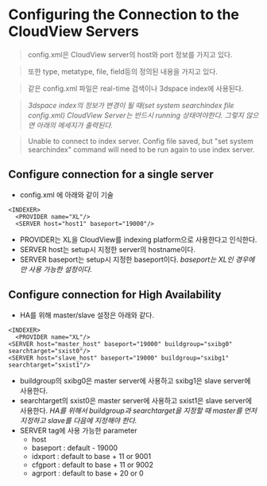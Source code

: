 # Configuring the Connection to the CloudView Servers
> config.xml은 CloudView server의 host와 port 정보를 가지고 있다.

> 또한 type, metatype, file, field등의 정의된 내용을 가지고 있다.

> 같은 config.xml 파일은 real-time 검색이나 3dspace index에 사용된다.

> *3dspace index의 정보가 변경이 될 때(set system searchindex file config.xml) CloudView Server는 반드시 running 상태여야한다. 그렇지 않으면 아래의 메세지가 출력된다.*

> Unable to connect to index server. Config file saved, but "set system searchindex" command will need to be run again to use index server. 

## Configure connection for a single server
- config.xml 에 아래와 같이 기술
```
<INDEXER>
  <PROVIDER name="XL"/>
  <SERVER host="host1" baseport="19000"/>
```
- PROVIDER는 XL을 CloudView를 indexing platform으로 사용한다고 인식한다.
- SERVER host는 setup시 지정한 server의 hostname이다.
- SERVER baseport는 setup시 지정한 baseport이다.
*baseport는 XL인 경우에만 사용 가능한 설정이다.*
## Configure connection for High Availability
- HA를 위해 master/slave 설정은 아래와 같다.
```
<INDEXER>
  <PROVIDER name="XL"/>
<SERVER host="master_host" baseport="19000" buildgroup="sxibg0" searchtarget="sxist0"/>
<SERVER host="slave_host" baseport="19000" buildgroup="sxibg1" searchtarget="sxist1"/>
```
- buildgroup의 sxibg0은 master server에 사용하고 sxibg1은 slave server에 사용한다.
- searchtarget의 sxist0은 master server에 사용하고 sxist1은 slave server에 사용한다.
*HA를 위해서 buildgroup과 searchtarget을 지정할 때 master를 먼저 지정하고 slave를 다음에 지정해야 한다.*
- SERVER tag에 사용 가능한 parameter
    - host
    - baseport : default - 19000
    - idxport : default to base + 11 or 9001
    - cfgport : default to base + 11 or 9002
    - agrport : default to base + 20 or 0